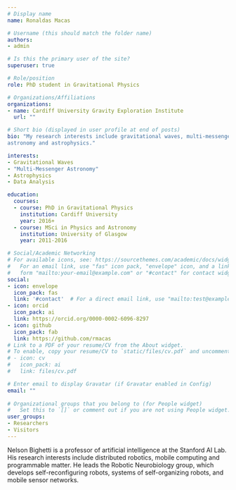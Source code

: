```yaml
---
# Display name
name: Ronaldas Macas

# Username (this should match the folder name)
authors:
- admin

# Is this the primary user of the site?
superuser: true

# Role/position
role: PhD student in Gravitational Physics

# Organizations/Affiliations
organizations:
- name: Cardiff University Gravity Exploration Institute
  url: ""

# Short bio (displayed in user profile at end of posts)
bio: "My research interests include gravitational waves, multi-messenger
astronomy and astrophysics."

interests:
- Gravitational Waves
- "Multi-Messenger Astronomy"
- Astrophysics
- Data Analysis

education:
  courses:
  - course: PhD in Gravitational Physics 
    institution: Cardiff University
    year: 2016+
  - course: MSci in Physics and Astronomy
    institution: University of Glasgow
    year: 2011-2016

# Social/Academic Networking
# For available icons, see: https://sourcethemes.com/academic/docs/widgets/#icons
#   For an email link, use "fas" icon pack, "envelope" icon, and a link in the
#   form "mailto:your-email@example.com" or "#contact" for contact widget.
social:
- icon: envelope
  icon_pack: fas
  link: '#contact'  # For a direct email link, use "mailto:test@example.org".
- icon: orcid
  icon_pack: ai
  link: https://orcid.org/0000-0002-6096-8297
- icon: github
  icon_pack: fab
  link: https://github.com/rmacas
# Link to a PDF of your resume/CV from the About widget.
# To enable, copy your resume/CV to `static/files/cv.pdf` and uncomment the lines below.  
# - icon: cv
#   icon_pack: ai
#   link: files/cv.pdf

# Enter email to display Gravatar (if Gravatar enabled in Config)
email: ""
  
# Organizational groups that you belong to (for People widget)
#   Set this to `[]` or comment out if you are not using People widget.  
user_groups:
- Researchers
- Visitors
---
```


Nelson Bighetti is a professor of artificial intelligence at the Stanford AI Lab. His research interests include distributed robotics, mobile computing and programmable matter. He leads the Robotic Neurobiology group, which develops self-reconfiguring robots, systems of self-organizing robots, and mobile sensor networks.
